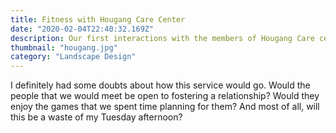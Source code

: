 ```yaml
---
title: Fitness with Hougang Care Center
date: "2020-02-04T22:40:32.169Z"
description: Our first interactions with the members of Hougang Care center
thumbnail: "hougang.jpg"
category: "Landscape Design"
---
```


I definitely had some doubts about how this service would go. Would the people that we would meet be open to fostering a relationship? Would they enjoy the games that we spent time planning for them? And most of all, will this be a waste of my Tuesday afternoon?